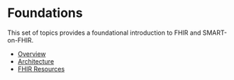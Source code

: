 # Foundations

This set of topics provides a foundational introduction to FHIR and SMART-on-FHIR.

- [Overview](deepdive-overview.md)
- [Architecture](deepdive-overview-fhir-arch.md)
- [FHIR Resources](deepdive-overview-fhir-resources.md)
